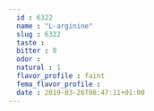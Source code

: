 ```yaml
---
  id : 6322
  name : "L-arginine"
  slug : 6322
  taste : 
  bitter : 0
  odor : 
  natural : 1
  flavor_profile : faint
  fema_flavor_profile : 
  date : 2019-03-26T08:47:11+01:00
---
```



